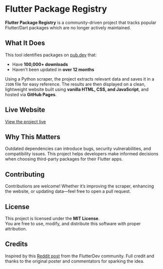 # Flutter Package Registry

**Flutter Package Registry** is a community-driven project that tracks popular Flutter/Dart packages which are no longer actively maintained.

## What It Does

This tool identifies packages on [pub.dev](https://pub.dev/) that:

- Have **100,000+ downloads**
- Haven’t been updated in **over 12 months**

Using a Python scraper, the project extracts relevant data and saves it in a `JSON` file for easy reference. The results are then displayed on a clean, lightweight website built using **vanilla HTML, CSS, and JavaScript**, and hosted via **GitHub Pages**.

## Live Website

[View the project live](https://devaidanh.github.io/flutter-package-registry/)

## Why This Matters

Outdated dependencies can introduce bugs, security vulnerabilities, and compatibility issues. This project helps developers make informed decisions when choosing third-party packages for their Flutter apps.

## Contributing

Contributions are welcome! Whether it’s improving the scraper, enhancing the website, or updating data—feel free to open a pull request.

## License

This project is licensed under the **MIT License**.  
You are free to use, modify, and distribute this software with proper attribution.

## Credits

Inspired by this [Reddit post](https://www.reddit.com/r/FlutterDev/comments/1k9rhfx/giving_back_what_flutter_packages_are_missing/) from the FlutterDev community. Full credit and thanks to the original poster and commentators for sparking the idea.
